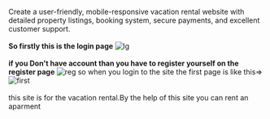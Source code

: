 Create a user-friendly, mobile-responsive vacation rental website with detailed property listings, booking system, secure payments, and excellent customer support.<br><br>
**So firstly this is the login page**
![lg](https://github.com/user-attachments/assets/65121bca-0f33-4cb0-be3f-171ccd591b68)<br><br>
**if you Don't have account than you have to register yourself on the register page**
![reg](https://github.com/user-attachments/assets/56c77bf0-b440-4f2c-8c3c-bbd2393e4709)
so when you login to the site the first page is like this=>
![first](https://github.com/user-attachments/assets/cd74c129-2a56-4387-869a-d424aea0234f)<br><br>
this site is for the vacation rental.By the help of this site you can rent an aparment
